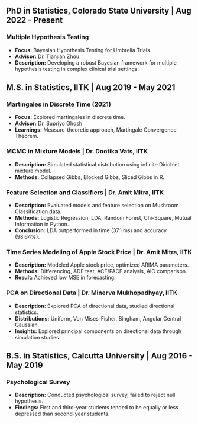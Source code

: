 ## PhD in Statistics, Colorado State University | Aug 2022 - Present

### Multiple Hypothesis Testing
- **Focus:** Bayesian Hypothesis Testing for Umbrella Trials.
- **Advisor:** Dr. Tianjian Zhou
- **Description:** Developing a robust Bayesian framework for multiple hypothesis testing in complex clinical trial settings.

## M.S. in Statistics, IITK | Aug 2019 - May 2021

### Martingales in Discrete Time (2021)
- **Focus:** Explored martingales in discrete time.
- **Advisor:** Dr. Supriyo Ghosh
- **Learnings:** Measure-theoretic approach, Martingale Convergence Theorem.

### MCMC in Mixture Models | Dr. Dootika Vats, IITK
- **Description:** Simulated statistical distribution using infinite Dirichlet mixture model.
- **Methods:** Collapsed Gibbs, Blocked Gibbs, Sliced Gibbs in R.

### Feature Selection and Classifiers | Dr. Amit Mitra, IITK
- **Description:** Evaluated models and feature selection on Mushroom Classification data.
- **Methods:** Logistic Regression, LDA, Random Forest, Chi-Square, Mutual Information in Python.
- **Conclusion:** LDA outperformed in time (37.1 ms) and accuracy (98.64%).

### Time Series Modeling of Apple Stock Price | Dr. Amit Mitra, IITK
- **Description:** Modeled Apple stock price, optimized ARIMA parameters.
- **Methods:** Differencing, ADF test, ACF/PACF analysis, AIC comparison.
- **Result:** Achieved low MSE in forecasting.

### PCA on Directional Data | Dr. Minerva Mukhopadhyay, IITK
- **Description:** Explored PCA of directional data, studied directional statistics.
- **Distributions:** Uniform, Von Mises-Fisher, Bingham, Angular Central Gaussian.
- **Insights:** Explored principal components on directional data through simulation studies.

## B.S. in Statistics, Calcutta University | Aug 2016 - May 2019
### Psychological Survey 
- **Description:** Conducted psychological survey, failed to reject null hypothesis.
- **Findings:** First and third-year students tended to be equally or less depressed than second-year students.
